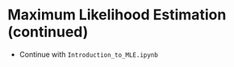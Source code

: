 Maximum Likelihood Estimation (continued)
=========================================

 - Continue with `Introduction_to_MLE.ipynb`